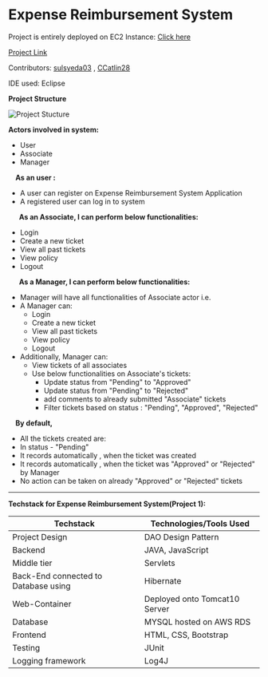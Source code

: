 # Expense Reimbursement System

Project is entirely deployed on EC2 Instance: [Click here](http://3.143.82.88:8080/ExpenseReimburement/home.html)

[Project Link](https://github.com/sulsyeda03/Expense-Reimbursement-System-Project1)

Contributors: [sulsyeda03](https://github.com/sulsyeda03) , [CCatlin28](https://github.com/CCatlin28)

IDE used: Eclipse 

**Project Structure**

![Project Stucture](https://github.com/sulsyeda03/Expense-Reimbursement-System-Project1-/blob/main/images/project_stucture.png)


**Actors involved in system:**  

- User 
- Associate
- Manager 



`  `**As an user :** 

- A user can register on Expense Reimbursement System Application
- A registered user can log in to system



`   `**As an Associate, I can perform below functionalities:** 

- Login
- Create a new ticket
- View all past tickets 
- View policy 
- Logout



`   `**As a Manager, I can perform below functionalities:** 

- Manager will have all functionalities of Associate actor i.e.
- A Manager can: 
  - Login
  - Create a new ticket
  - View all past tickets 
  - View policy
  - Logout
- Additionally, Manager can:
  - View tickets of all associates 
  - Use below functionalities on Associate's tickets: 
    - Update status from "Pending" to "Approved"
    - Update status from "Pending" to "Rejected"
    - add comments to already submitted "Associate" tickets
    - Filter tickets based on status : "Pending", "Approved", "Rejected" 



`  `**By default,** 

- All the tickets created are: 
- In status - "Pending"
- It records automatically , when the ticket was created
- It records automatically , when the ticket was "Approved" or "Rejected" by Manager 
- No action can be taken on already "Approved" or "Rejected" tickets

_____________________________________________________________________________________________


__Techstack for Expense Reimbursement System(Project 1):__ 

  Techstack  | Technologies/Tools Used
------------ | -------------
Project Design | DAO Design Pattern 
Backend | JAVA, JavaScript 
Middle tier | Servlets
Back-End connected to Database using | Hibernate
Web-Container | Deployed onto Tomcat10 Server
Database | MYSQL hosted on AWS RDS
Frontend | HTML, CSS, Bootstrap 
Testing | JUnit
Logging framework | Log4J 













